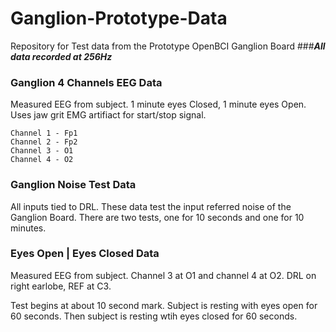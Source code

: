 # Ganglion-Prototype-Data
Repository for Test data from the Prototype OpenBCI Ganglion Board
###***All data recorded at 256Hz***

### Ganglion 4 Channels EEG Data

Measured EEG from subject. 1 minute eyes Closed, 1 minute eyes Open. Uses jaw grit EMG artifiact for start/stop signal.

    Channel 1 - Fp1
    Channel 2 - Fp2
    Channel 3 - O1
    Channel 4 - O2

### Ganglion Noise Test Data

All inputs tied to DRL. These data test the input referred noise of the Ganglion Board. There are two tests, one for 10 seconds and one for 10 minutes.

### Eyes Open | Eyes Closed Data

Measured EEG from subject. Channel 3 at O1 and channel 4 at O2. DRL on right earlobe, REF at C3.

Test begins at about 10 second mark. Subject is resting with eyes open for 60 seconds. Then subject is resting wtih eyes closed for 60 seconds.
